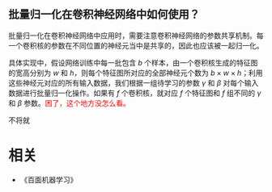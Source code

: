 

## 批量归一化在卷积神经网络中如何使用？


批量归一化在卷积神经网络中应用时，需要注意卷积神经网络的参数共享机制。每一个卷积核的参数在不同位置的神经元当中是共享的，因此也应该被一起归一化。

具体实现中，假设网络训练中每一批包含 $b$ 个样本，由一个卷积核生成的特征图的宽高分别为 $w$ 和 $h$，则每个特征图所对应的全部神经元个数为 $b\times w\times h$；利用这些神经元对应的所有输入数据，我们根据一组待学习的参数 $\gamma$ 和 $\beta$ 对每个输入数据进行批量归一化操作。如果有 $f$ 个卷积核，就对应 $f$ 个特征图和 $f$ 组不同的 $\gamma$ 和 $\beta$ 参数。<span style="color:red;">困了，这个地方没怎么看。</span>

不将就



# 相关

- 《百面机器学习》
